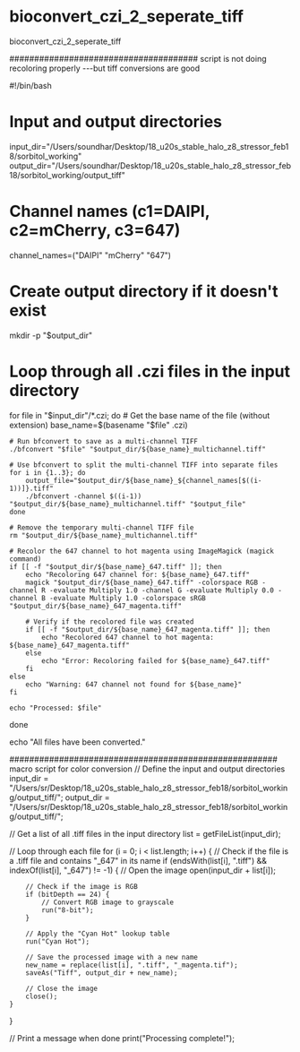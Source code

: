# bioconvert_czi_2_seperate_tiff
bioconvert_czi_2_seperate_tiff

###################################### script is not doing recoloring properly ---but tiff conversions are good 

#!/bin/bash

# Input and output directories
input_dir="/Users/soundhar/Desktop/18_u20s_stable_halo_z8_stressor_feb18/sorbitol_working"
output_dir="/Users/soundhar/Desktop/18_u20s_stable_halo_z8_stressor_feb18/sorbitol_working/output_tiff"

# Channel names (c1=DAIPI, c2=mCherry, c3=647)
channel_names=("DAIPI" "mCherry" "647")

# Create output directory if it doesn't exist
mkdir -p "$output_dir"

# Loop through all .czi files in the input directory
for file in "$input_dir"/*.czi; do
    # Get the base name of the file (without extension)
    base_name=$(basename "$file" .czi)

    # Run bfconvert to save as a multi-channel TIFF
    ./bfconvert "$file" "$output_dir/${base_name}_multichannel.tiff"

    # Use bfconvert to split the multi-channel TIFF into separate files
    for i in {1..3}; do
        output_file="$output_dir/${base_name}_${channel_names[$((i-1))]}.tiff"
        ./bfconvert -channel $((i-1)) "$output_dir/${base_name}_multichannel.tiff" "$output_file"
    done

    # Remove the temporary multi-channel TIFF file
    rm "$output_dir/${base_name}_multichannel.tiff"

    # Recolor the 647 channel to hot magenta using ImageMagick (magick command)
    if [[ -f "$output_dir/${base_name}_647.tiff" ]]; then
        echo "Recoloring 647 channel for: ${base_name}_647.tiff"
        magick "$output_dir/${base_name}_647.tiff" -colorspace RGB -channel R -evaluate Multiply 1.0 -channel G -evaluate Multiply 0.0 -channel B -evaluate Multiply 1.0 -colorspace sRGB "$output_dir/${base_name}_647_magenta.tiff"

        # Verify if the recolored file was created
        if [[ -f "$output_dir/${base_name}_647_magenta.tiff" ]]; then
            echo "Recolored 647 channel to hot magenta: ${base_name}_647_magenta.tiff"
        else
            echo "Error: Recoloring failed for ${base_name}_647.tiff"
        fi
    else
        echo "Warning: 647 channel not found for ${base_name}"
    fi

    echo "Processed: $file"
done

echo "All files have been converted."



###################################################### macro script for color conversion
// Define the input and output directories
input_dir = "/Users/sr/Desktop/18_u20s_stable_halo_z8_stressor_feb18/sorbitol_working/output_tiff/";
output_dir = "/Users/sr/Desktop/18_u20s_stable_halo_z8_stressor_feb18/sorbitol_working/output_tiff/";

// Get a list of all .tiff files in the input directory
list = getFileList(input_dir);

// Loop through each file
for (i = 0; i < list.length; i++) {
    // Check if the file is a .tiff file and contains "_647" in its name
    if (endsWith(list[i], ".tiff") && indexOf(list[i], "_647") != -1) {
        // Open the image
        open(input_dir + list[i]);

        // Check if the image is RGB
        if (bitDepth == 24) {
            // Convert RGB image to grayscale
            run("8-bit");
        }

        // Apply the "Cyan Hot" lookup table
        run("Cyan Hot");

        // Save the processed image with a new name
        new_name = replace(list[i], ".tiff", "_magenta.tif");
        saveAs("Tiff", output_dir + new_name);

        // Close the image
        close();
    }
}

// Print a message when done
print("Processing complete!");
